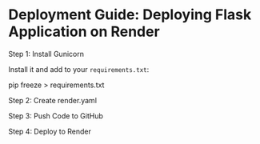 # Deployment Guide: Deploying Flask Application on Render

Step 1: Install Gunicorn

Install it and add to your `requirements.txt`:

pip freeze > requirements.txt

Step 2: Create render.yaml

Step 3: Push Code to GitHub

Step 4: Deploy to Render

